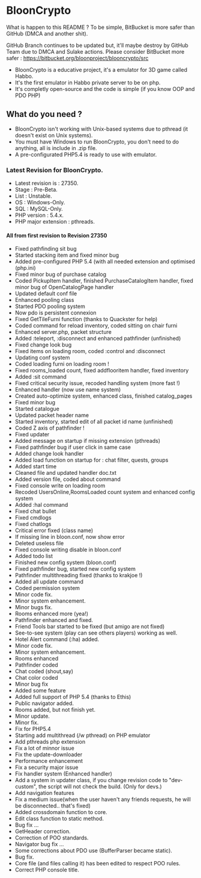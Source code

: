 # BloonCrypto

What is happen to this README ?
To be simple, BitBucket is more safer than GitHub (DMCA and another shit).

GitHub Branch continues to be updated but, it'll maybe destroy by GitHub Team due to DMCA and Sulake actions.
Please consider BitBucket more safer : https://bitbucket.org/bloonproject/blooncrypto/src


* BloonCrypto is a educative project, it's a emulator for 3D game called Habbo.
* It's the first emulator in Habbo private server to be on php.
* It's completly open-source and the code is simple (if you know OOP and PDO PHP)

## What do you need ?

* BloonCrypto isn't working with Unix-based systems due to pthread (it doesn't exist on Unix systems).
* You must have Windows to run BloonCrypto, you don't need to do anything, all is include in .zip file.
* A pre-configurated PHP5.4 is ready to use with emulator.

### Latest Revision for BloonCrypto.

* Latest revision is : 27350.
* Stage : Pre-Beta.
* List : Unstable.
* OS : Windows-Only.
* SQL : MySQL-Only.
* PHP version : 5.4.x.
* PHP major extension : pthreads.

#### All from first revision to Revision 27350

* Fixed pathfinding sit bug
* Started stacking item and fixed minor bug
* Added pre-configured PHP 5.4 (with all needed extension and optimised (php.ini)
* Fixed minor bug of purchase catalog
* Coded PickupItem handler, finished PurchaseCatalogItem handler, fixed minor bug of OpenCatalogPage handler
* Updated default conf file
* Enhanced pooling class
* Started PDO pooling system
* Now pdo is persistent connexion
* Fixed GetTileFurni function (thanks to Quackster for help)
* Coded command for reload inventory, coded sitting on chair furni
* Enhanced server.php, packet structure
* Added :teleport, :disconnect and enhanced pathfinder (unfinished)
* Fixed change look bug
* Fixed items on loading room, coded :control and :disconnect
* Updating conf system
* Coded loading furni on loading room !
* Fixed rooms_loaded count, fixed addflooritem handler, fixed inventory
* Added :sit command
* Fixed critical security issue, recoded handling system (more fast !)
* Enhanced handler (now use name system)
* Created auto-optimize system, enhanced class, finished catalog_pages
* Fixed minor bug
* Started catalogue
* Updated packet header name
* Started inventory, started edit of all packet id name (unfinished)
* Coded Z axis of pathfinder !
* Fixed updater
* Added message on startup if missing extension (pthreads)
* Fixed pathfinder bug if user click in same case
* Added change look handler
* Added load function on startup for : chat filter, quests, groups
* Added start time
* Cleaned file and updated handler doc.txt
* Added version file, coded about command
* Fixed console write on loading room
* Recoded UsersOnline,RoomsLoaded count system and enhanced config system
* Added :hal command
* Fixed chat bullet
* Fixed cmdlogs
* Fixed chatlogs
* Critical error fixed (class name)
* If missing line in bloon.conf, now show error
* Deleted useless file
* Fixed console writing disable in bloon.conf
* Added todo list
* Finished new config system (bloon.conf)
* Fixed pathfinder bug, started new config system
* Pathfinder multithreading fixed (thanks to krakjoe !)
* Added all update command
* Coded permission system
* Minor code fix.
* Minor system enhancement.
* Minor bugs fix.
* Rooms enhanced more (yea!)
* Pathfinder enhanced and fixed.
* Friend Tools bar started to be fixed (but amigo are not fixed)
* See-to-see system (play can see others players) working as well.
* Hotel Alert command (:ha) added.
* Minor code fix.
* Minor system enhancement.
* Rooms enhanced
* Pathfinder coded
* Chat coded (shout,say)
* Chat color coded
* Minor bug fix
* Added some feature
* Added full support of PHP 5.4 (thanks to Ethis)
* Public navigator added.
* Rooms added, but not finish yet.
* Minor update.
* Minor fix.
* Fix for PHP5.4
* Starting add multithread (/w pthread) on PHP emulator
* Add pthreads php extension
* Fix a lot of minnor issue
* Fix the update-downloader
* Performance enhancement
* Fix a security major issue
* Fix handler system (Enhanced handler)
* Add a system in updater class, if you change revision code to "dev-custom", the script will not check the build. (Only for devs.)
* Add navigation features
* Fix a medium issue(when the user haven't any friends requests, he will be disconnected.. that's fixed)
* Added crossdomain function to core.
* Edit class function to static method.
* Bug fix …
* GetHeader correction.
* Correction of POO standards.
* Navigator bug fix …
* Some corrections about PDO use (BufferParser became static).
* Bug fix.
* Core file (and files calling it) has been edited to respect POO rules.
* Correct PHP console title.
